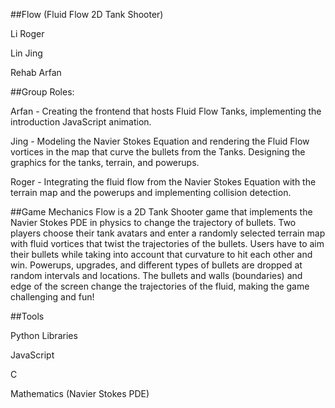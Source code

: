##Flow (Fluid Flow 2D Tank Shooter)

Li Roger

Lin Jing

Rehab Arfan

##Group Roles: 

Arfan - Creating the frontend that hosts Fluid Flow Tanks, implementing the introduction JavaScript animation.

Jing - Modeling the Navier Stokes Equation and rendering the Fluid Flow vortices in the map that curve the bullets from the Tanks. Designing the graphics for the tanks, terrain, and powerups.

Roger - Integrating the fluid flow from the Navier Stokes Equation with the terrain map and the powerups and implementing collision detection.

##Game Mechanics
Flow is a 2D Tank Shooter game that implements the Navier Stokes PDE in physics to change the trajectory of bullets. Two players choose their tank avatars and enter a randomly selected terrain map with fluid vortices that twist the trajectories of the bullets. Users have to aim their bullets while taking into account that curvature to hit each other and win. Powerups, upgrades, and different types of bullets are dropped at random intervals and locations. The bullets and walls (boundaries) and edge of the screen change the trajectories of the fluid, making the game challenging and fun!

##Tools

Python Libraries 

JavaScript 

C

Mathematics (Navier Stokes PDE)